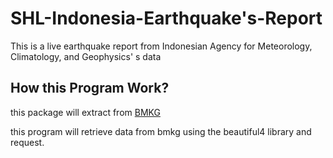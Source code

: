 # SHL-Indonesia-Earthquake's-Report
This is a live earthquake report from Indonesian Agency for Meteorology, Climatology, and Geophysics' s data

## How this Program Work?
this package will extract from 	[BMKG](https://www.bmkg.go.id)

this program will retrieve data from bmkg using the beautiful4 library and request.